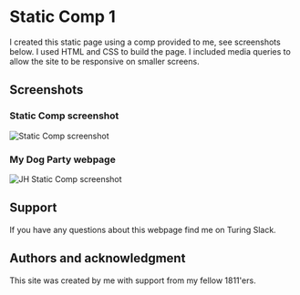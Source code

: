 # Static Comp 1

I created this static page using a comp provided to me, see screenshots below. I used HTML and CSS to build the page. I included media queries to allow the site to be responsive on smaller screens.

## Screenshots
### Static Comp screenshot
![Static Comp screenshot](/images/Static-Comp-screenshot)

### My Dog Party webpage
![JH Static Comp screenshot](/images/JH-Static-Comp-screenshot)

## Support

If you have any questions about this webpage find me on Turing Slack.

## Authors and acknowledgment

This site was created by me with support from my fellow 1811'ers.
